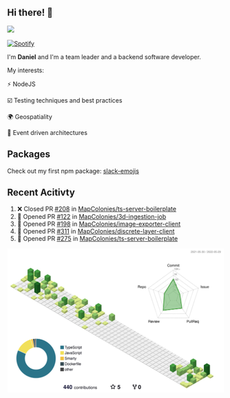 ## Hi there! 👋

<p>
  <img src="https://github-readme-stats.vercel.app/api?username=syncush&theme=tokyonight">
</p>

[![Spotify](https://novatorem-rust.vercel.app/api/spotify)](https://open.spotify.com/user/syncush)

I'm **Daniel** and I'm a team leader and a backend software developer.

My interests:

⚡ NodeJS

☑️ Testing techniques and best practices

🌍 Geospatiality

🧠 Event driven architectures

## Packages
Check out my first npm package: [slack-emojis](https://www.npmjs.com/package/slack-emojis)

## Recent Acitivty
<!--START_SECTION:activity-->
1. ❌ Closed PR [#208](https://github.com/MapColonies/ts-server-boilerplate/pull/208) in [MapColonies/ts-server-boilerplate](https://github.com/MapColonies/ts-server-boilerplate)
2. 💪 Opened PR [#122](https://github.com/MapColonies/3d-ingestion-job/pull/122) in [MapColonies/3d-ingestion-job](https://github.com/MapColonies/3d-ingestion-job)
3. 💪 Opened PR [#198](https://github.com/MapColonies/image-exporter-client/pull/198) in [MapColonies/image-exporter-client](https://github.com/MapColonies/image-exporter-client)
4. 💪 Opened PR [#311](https://github.com/MapColonies/discrete-layer-client/pull/311) in [MapColonies/discrete-layer-client](https://github.com/MapColonies/discrete-layer-client)
5. 💪 Opened PR [#275](https://github.com/MapColonies/ts-server-boilerplate/pull/275) in [MapColonies/ts-server-boilerplate](https://github.com/MapColonies/ts-server-boilerplate)
<!--END_SECTION:activity-->

![contrib](./profile-3d-contrib/profile-green-animate.svg)
